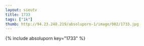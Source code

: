 ```yaml
--- 
layout: sieutv
title: 1733
tags: ["1k"]
thumb: http://94.23.248.219/absoluporn-1/image/002/1733.jpg
---
```

{% include absoluporn key="1733" %} 
